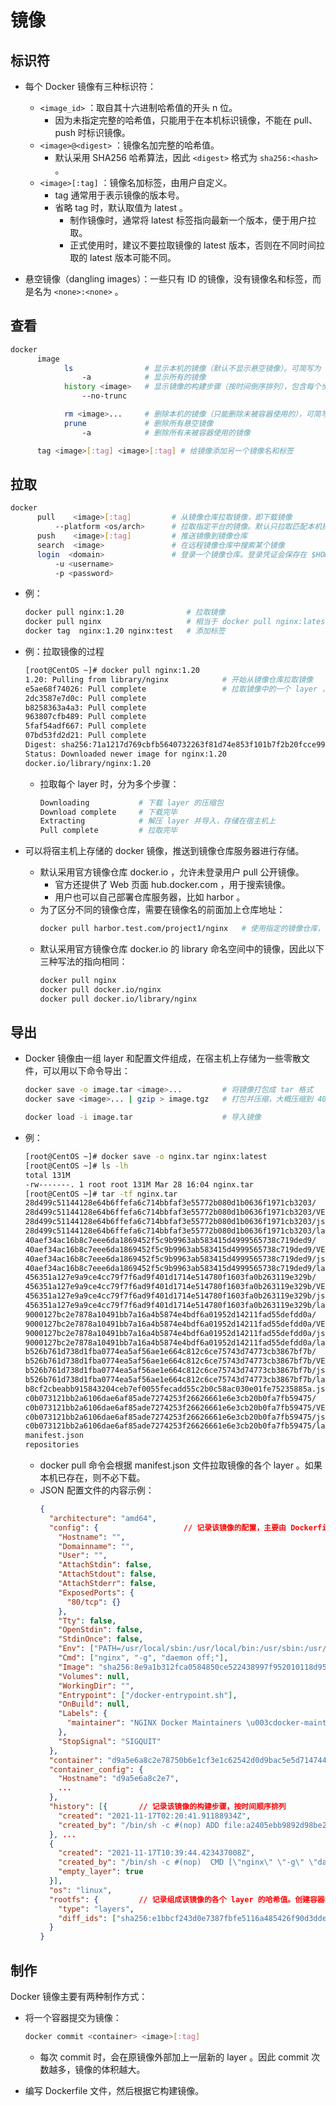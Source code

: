 # 镜像

## 标识符

- 每个 Docker 镜像有三种标识符：
  - `<image_id>` ：取自其十六进制哈希值的开头 n 位。
    - 因为未指定完整的哈希值，只能用于在本机标识镜像，不能在 pull、push 时标识镜像。
  - `<image>@<digest>` ：镜像名加完整的哈希值。
    - 默认采用 SHA256 哈希算法，因此 `<digest>` 格式为 `sha256:<hash>` 。
  - `<image>[:tag]` ：镜像名加标签，由用户自定义。
    - tag 通常用于表示镜像的版本号。
    - 省略 tag 时，默认取值为 latest 。
      - 制作镜像时，通常将 latest 标签指向最新一个版本，便于用户拉取。
      - 正式使用时，建议不要拉取镜像的 latest 版本，否则在不同时间拉取的 latest 版本可能不同。

- 悬空镜像（dangling images）：一些只有 ID 的镜像，没有镜像名和标签，而是名为 `<none>:<none>` 。

## 查看

```sh
docker
      image
            ls                # 显示本机的镜像（默认不显示悬空镜像）。可简写为 docker images 命令
                -a            # 显示所有的镜像
            history <image>   # 显示镜像的构建步骤（按时间倒序排列），包含每个步骤增加的 layer 大小
                --no-trunc

            rm <image>...     # 删除本机的镜像（只能删除未被容器使用的），可简写为 docker rmi 命令
            prune             # 删除所有悬空镜像
                -a            # 删除所有未被容器使用的镜像

      tag <image>[:tag] <image>[:tag] # 给镜像添加另一个镜像名和标签
```

## 拉取

```sh
docker
      pull    <image>[:tag]         # 从镜像仓库拉取镜像，即下载镜像
          --platform <os/arch>      # 拉取指定平台的镜像。默认只拉取匹配本机操作系统的镜像
      push    <image>[:tag]         # 推送镜像到镜像仓库
      search  <image>               # 在远程镜像仓库中搜索某个镜像
      login  <domain>               # 登录一个镜像仓库。登录凭证会保存在 $HOME/.docker/config.json 中
          -u <username>
          -p <password>
```
- 例：
  ```sh
  docker pull nginx:1.20              # 拉取镜像
  docker pull nginx                   # 相当于 docker pull nginx:latest
  docker tag  nginx:1.20 nginx:test   # 添加标签
  ```
- 例：拉取镜像的过程
  ```sh
  [root@CentOS ~]# docker pull nginx:1.20
  1.20: Pulling from library/nginx            # 开始从镜像仓库拉取镜像
  e5ae68f74026: Pull complete                 # 拉取镜像中的一个 layer ，如果本机已存在则不会拉取
  2dc3587e7d0c: Pull complete
  b8258363a4a3: Pull complete
  963807cfb489: Pull complete
  5faf54adf667: Pull complete
  07bd53fd2d21: Pull complete
  Digest: sha256:71a1217d769cbfb5640732263f81d74e853f101b7f2b20fcce991a22e68adbc7   # 检验整个镜像的哈希值
  Status: Downloaded newer image for nginx:1.20
  docker.io/library/nginx:1.20
  ```
  - 拉取每个 layer 时，分为多个步骤：
    ```sh
    Downloading           # 下载 layer 的压缩包
    Download complete     # 下载完毕
    Extracting            # 解压 layer 并导入，存储在宿主机上
    Pull complete         # 拉取完毕
    ```

- 可以将宿主机上存储的 docker 镜像，推送到镜像仓库服务器进行存储。
  - 默认采用官方镜像仓库 docker.io ，允许未登录用户 pull 公开镜像。
    - 官方还提供了 Web 页面 hub.docker.com ，用于搜索镜像。
    - 用户也可以自己部署仓库服务器，比如 harbor 。
  - 为了区分不同的镜像仓库，需要在镜像名的前面加上仓库地址：
    ```sh
    docker pull harbor.test.com/project1/nginx   # 使用指定的镜像仓库，格式为 <仓库域名>/<命名空间>/<镜像名>
    ```
  - 默认采用官方镜像仓库 docker.io 的 library 命名空间中的镜像，因此以下三种写法的指向相同：
    ```sh
    docker pull nginx
    docker pull docker.io/nginx
    docker pull docker.io/library/nginx
    ```

## 导出

- Docker 镜像由一组 layer 和配置文件组成，在宿主机上存储为一些零散文件，可以用以下命令导出：
  ```sh
  docker save -o image.tar <image>...         # 将镜像打包成 tar 格式
  docker save <image>... | gzip > image.tgz   # 打包并压缩，大概压缩到 40% 大小

  docker load -i image.tar                    # 导入镜像
  ```
- 例：
  ```sh
  [root@CentOS ~]# docker save -o nginx.tar nginx:latest
  [root@CentOS ~]# ls -lh
  total 131M
  -rw-------. 1 root root 131M Mar 28 16:04 nginx.tar
  [root@CentOS ~]# tar -tf nginx.tar
  28d499c51144128e64b6ffefa6c714bbfaf3e55772b080d1b0636f1971cb3203/           # 每个目录对应一层 layer 。目录名是此时导出文件的哈希值，并不等于 layer.tar 的哈希值
  28d499c51144128e64b6ffefa6c714bbfaf3e55772b080d1b0636f1971cb3203/VERSION    # 该 layer 的格式规范，目前为 1.0
  28d499c51144128e64b6ffefa6c714bbfaf3e55772b080d1b0636f1971cb3203/json       # 该 layer 的配置文件，记录了其 id、父级 layer 的 id、构建时的 container_config
  28d499c51144128e64b6ffefa6c714bbfaf3e55772b080d1b0636f1971cb3203/layer.tar  # 该 layer 包含的所有文件
  40aef34ac16b8c7eee6da1869452f5c9b9963ab583415d4999565738c719ded9/
  40aef34ac16b8c7eee6da1869452f5c9b9963ab583415d4999565738c719ded9/VERSION
  40aef34ac16b8c7eee6da1869452f5c9b9963ab583415d4999565738c719ded9/json
  40aef34ac16b8c7eee6da1869452f5c9b9963ab583415d4999565738c719ded9/layer.tar
  456351a127e9a9ce4cc79f7f6ad9f401d1714e514780f1603fa0b263119e329b/
  456351a127e9a9ce4cc79f7f6ad9f401d1714e514780f1603fa0b263119e329b/VERSION
  456351a127e9a9ce4cc79f7f6ad9f401d1714e514780f1603fa0b263119e329b/json
  456351a127e9a9ce4cc79f7f6ad9f401d1714e514780f1603fa0b263119e329b/layer.tar
  9000127bc2e7878a10491bb7a16a4b5874e4bdf6a01952d14211fad55defdd0a/
  9000127bc2e7878a10491bb7a16a4b5874e4bdf6a01952d14211fad55defdd0a/VERSION
  9000127bc2e7878a10491bb7a16a4b5874e4bdf6a01952d14211fad55defdd0a/json
  9000127bc2e7878a10491bb7a16a4b5874e4bdf6a01952d14211fad55defdd0a/layer.tar
  b526b761d738d1fba0774ea5af56ae1e664c812c6ce75743d74773cb3867bf7b/
  b526b761d738d1fba0774ea5af56ae1e664c812c6ce75743d74773cb3867bf7b/VERSION
  b526b761d738d1fba0774ea5af56ae1e664c812c6ce75743d74773cb3867bf7b/json
  b526b761d738d1fba0774ea5af56ae1e664c812c6ce75743d74773cb3867bf7b/layer.tar
  b8cf2cbeabb915843204ceb7ef0055fecadd55c2b0c58ac030e01fe75235885a.json       # 一个以镜像哈希值为名的 JSON 文件，记录该镜像的详细配置
  c0b073121bb2a6106dae6af85ade7274253f26626661e6e3cb20b0fa7fb59475/
  c0b073121bb2a6106dae6af85ade7274253f26626661e6e3cb20b0fa7fb59475/VERSION
  c0b073121bb2a6106dae6af85ade7274253f26626661e6e3cb20b0fa7fb59475/json
  c0b073121bb2a6106dae6af85ade7274253f26626661e6e3cb20b0fa7fb59475/layer.tar
  manifest.json                                                               # 镜像的内容清单，记录了镜像名、tag、JSON 配置文件的路径、各个 layer 的路径
  repositories
  ```
  - docker pull 命令会根据 manifest.json 文件拉取镜像的各个 layer 。如果本机已存在，则不必下载。
  - JSON 配置文件的内容示例：
    ```json
    {
      "architecture": "amd64",
      "config": {                   // 记录该镜像的配置，主要由 Dockerfile 决定
        "Hostname": "",
        "Domainname": "",
        "User": "",
        "AttachStdin": false,
        "AttachStdout": false,
        "AttachStderr": false,
        "ExposedPorts": {
          "80/tcp": {}
        },
        "Tty": false,
        "OpenStdin": false,
        "StdinOnce": false,
        "Env": ["PATH=/usr/local/sbin:/usr/local/bin:/usr/sbin:/usr/bin:/sbin:/bin", "NGINX_VERSION=1.20.2", "NJS_VERSION=0.7.0", "PKG_RELEASE=1~bullseye"],
        "Cmd": ["nginx", "-g", "daemon off;"],
        "Image": "sha256:8e9a1b312fca0584850ce522438997f952010118d95f408add7eed34b8a2462d",
        "Volumes": null,
        "WorkingDir": "",
        "Entrypoint": ["/docker-entrypoint.sh"],
        "OnBuild": null,
        "Labels": {
          "maintainer": "NGINX Docker Maintainers \u003cdocker-maint@nginx.com\u003e"
        },
        "StopSignal": "SIGQUIT"
      },
      "container": "d9a5e6a8c2e78750b6e1cf3e1c62542d0d9bac5e5d714744a652974b20b3f987",    // 记录构建镜像时的最后一个中间容器
      "container_config": {
        "Hostname": "d9a5e6a8c2e7",
        ...
      },
      "history": [{       // 记录该镜像的构建步骤，按时间顺序排列
        "created": "2021-11-17T02:20:41.91188934Z",
        "created_by": "/bin/sh -c #(nop) ADD file:a2405ebb9892d98be2eb585f6121864d12b3fd983ebf15e5f0b7486e106a79c6 in / "
      }, ...
      {
        "created": "2021-11-17T10:39:44.423437008Z",
        "created_by": "/bin/sh -c #(nop)  CMD [\"nginx\" \"-g\" \"daemon off;\"]",
        "empty_layer": true
      }],
      "os": "linux",
      "rootfs": {         // 记录组成该镜像的各个 layer 的哈希值。创建容器时需要按先后顺序载入这些 layer ，生成 RootFS 文件系统
        "type": "layers",
        "diff_ids": ["sha256:e1bbcf243d0e7387fbfe5116a485426f90d3ddeb0b1738dca4e3502b6743b325", "sha256:72e7342f59d8d99e69f1a39796e9023fee99f2b9c72bfe75cd7cc8c86b43c918", ...]
      }
    }
    ```

## 制作

Docker 镜像主要有两种制作方式：
- 将一个容器提交为镜像：
  ```sh
  docker commit <container> <image>[:tag]
  ```
  - 每次 commit 时，会在原镜像外部加上一层新的 layer 。因此 commit 次数越多，镜像的体积越大。

- 编写 Dockerfile 文件，然后根据它构建镜像。

